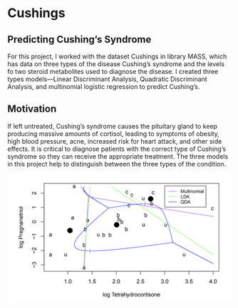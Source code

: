 # Cushings

## Predicting Cushing’s Syndrome
For this project, I worked with the dataset Cushings in library MASS, which has data on three types of the disease Cushing’s syndrome and the levels fo two steroid metabolites used to diagnose the disease. I created three types models—Linear Discriminant Analysis, Quadratic Discriminant Analysis, and multinomial logistic regression to predict Cushing’s.

## Motivation
If left untreated, Cushing’s syndrome causes the pituitary gland to keep producing massive amounts of cortisol, leading to symptoms of obesity, high blood pressure, acne, increased risk for heart attack, and other side effects. It is critical to diagnose patients with the correct type of Cushing’s syndrome so they can receive the appropriate treatment. The three models in this project help to distinguish between the three types of the condition.


![User contour plot to compare all three models](Images/CushingsVisual.png)
